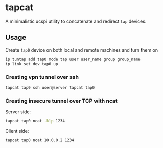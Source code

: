 # tapcat

A minimalistic ucspi utility to concatenate and redirect `tap` devices.

## Usage

Create `tap0` device on both local and remote machines and turn them on
```sh
ip tuntap add tap0 mode tap user user_name group group_name
ip link set dev tap0 up
```

### Creating vpn tunnel over ssh

```sh
tapcat tap0 ssh user@server tapcat tap0
```

### Creating insecure tunnel over TCP with ncat

Server side:
```sh
tapcat tap0 ncat -klp 1234
```

Client side:
```sh
tapcat tap0 ncat 10.0.0.2 1234
```
